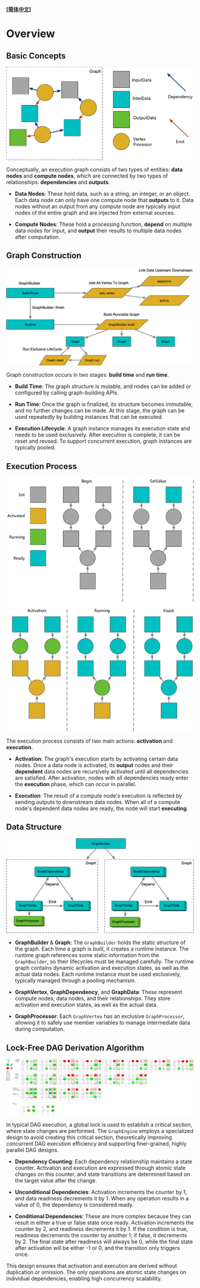 **[[简体中文]](overwiew.zh-cn.md)**

# Overview

## Basic Concepts

![anyflow logic](images/anyflow_logic.png)

Conceptually, an execution graph consists of two types of entities: **data nodes** and **compute nodes**, which are connected by two types of relationships: **dependencies** and **outputs**.

- **Data Nodes**: These hold data, such as a string, an integer, or an object. Each data node can only have one compute node that **outputs** to it. Data nodes without an output from any compute node are typically input nodes of the entire graph and are injected from external sources.
  
- **Compute Nodes**: These hold a processing function, **depend** on multiple data nodes for input, and **output** their results to multiple data nodes after computation.

## Graph Construction

![Graph Builder](images/builder.png)

Graph construction occurs in two stages: **build time** and **run time**.

- **Build Time**: The graph structure is mutable, and nodes can be added or configured by calling graph-building APIs.
  
- **Run Time**: Once the graph is finalized, its structure becomes immutable, and no further changes can be made. At this stage, the graph can be used repeatedly by building instances that can be executed.

- **Execution Lifecycle**: A graph instance manages its execution state and needs to be used exclusively. After execution is complete, it can be reset and reused. To support concurrent execution, graph instances are typically pooled.

## Execution Process

![Running Flow](images/running.png)

The execution process consists of two main actions: **activation** and **execution**.

- **Activation**: The graph's execution starts by activating certain data nodes. Once a data node is activated, its **output** nodes and their **dependent** data nodes are recursively activated until all dependencies are satisfied. After activation, nodes with all dependencies ready enter the **execution** phase, which can occur in parallel.
  
- **Execution**: The result of a compute node's execution is reflected by sending outputs to downstream data nodes. When all of a compute node's dependent data nodes are ready, the node will start **executing**.

## Data Structure

![Structure](images/structure.png)

- **GraphBuilder** & **Graph**: The `GraphBuilder` holds the static structure of the graph. Each time a graph is built, it creates a runtime instance. The runtime graph references some static information from the `GraphBuilder`, so their lifecycles must be managed carefully. The runtime graph contains dynamic activation and execution states, as well as the actual data nodes. Each runtime instance must be used exclusively, typically managed through a pooling mechanism.

- **GraphVertex**, **GraphDependency**, and **GraphData**: These represent compute nodes, data nodes, and their relationships. They store activation and execution states, as well as the actual data.

- **GraphProcessor**: Each `GraphVertex` has an exclusive `GraphProcessor`, allowing it to safely use member variables to manage intermediate data during computation.

## Lock-Free DAG Derivation Algorithm

![Concurrent DAG](images/concurrent_dag.png)

In typical DAG execution, a global lock is used to establish a critical section, where state changes are performed. The `GraphEngine` employs a specialized design to avoid creating this critical section, theoretically improving concurrent DAG execution efficiency and supporting finer-grained, highly parallel DAG designs.

- **Dependency Counting**: Each dependency relationship maintains a state counter. Activation and execution are expressed through atomic state changes on this counter, and state transitions are determined based on the target value after the change.

- **Unconditional Dependencies**: Activation increments the counter by 1, and data readiness decrements it by 1. When any operation results in a value of 0, the dependency is considered ready.

- **Conditional Dependencies**: These are more complex because they can result in either a true or false state once ready. Activation increments the counter by 2, and readiness decrements it by 1. If the condition is true, readiness decrements the counter by another 1; if false, it decrements by 2. The final state after readiness will always be 0, while the final state after activation will be either -1 or 0, and the transition only triggers once.

This design ensures that activation and execution are derived without duplication or omission. The only operations are atomic state changes on individual dependencies, enabling high concurrency scalability.
